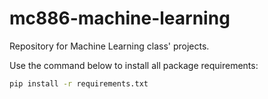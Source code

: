 # mc886-machine-learning

Repository for Machine Learning class' projects.

Use the command below to install all package requirements:

```bash
pip install -r requirements.txt
```